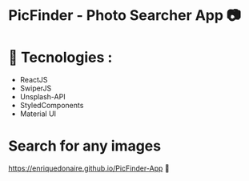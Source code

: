 #  PicFinder - Photo Searcher App  📷

# 🧰 Tecnologies  : 

- ReactJS <br/>
- SwiperJS <br/>
- Unsplash-API <br/>
- StyledComponents <br/>
- Material UI <br/>

#  Search for any images 
 
   https://enriquedonaire.github.io/PicFinder-App  🔎

